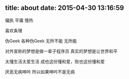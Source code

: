 title: about
date: 2015-04-30 13:16:59
---

偏执
平庸
慢热

喜欢条理

伪Geek 各种伪Geek
无所不能 无所能

对外宣称的梦想是做一辈子程序员
真实的梦想是让世界和平

太懂生活太爱生活
成也这份懂和爱，败也这份懂和爱

厌恶无病呻吟
所以如果呻吟不是无病
